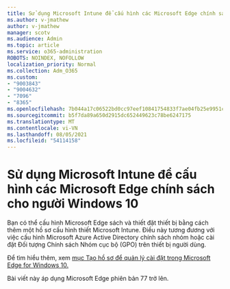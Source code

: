 ```yaml
---
title: Sử dụng Microsoft Intune để cấu hình các Microsoft Edge chính sách cho người Windows 10
ms.author: v-jmathew
author: v-jmathew
manager: scotv
ms.audience: Admin
ms.topic: article
ms.service: o365-administration
ROBOTS: NOINDEX, NOFOLLOW
localization_priority: Normal
ms.collection: Adm_O365
ms.custom:
- "9003843"
- "9004632"
- "7096"
- "8365"
ms.openlocfilehash: 7b044a17c06522bd0cc97eef10841754833f7ae04fb25e9951c1d9df7e93f6f9
ms.sourcegitcommit: b5f7da89a650d2915dc652449623c78be6247175
ms.translationtype: MT
ms.contentlocale: vi-VN
ms.lasthandoff: 08/05/2021
ms.locfileid: "54114158"
---
```

# <a name="use-microsoft-intune-to-configure-microsoft-edge-policy-settings-for-windows-10"></a>Sử dụng Microsoft Intune để cấu hình các Microsoft Edge chính sách cho người Windows 10

Bạn có thể cấu hình Microsoft Edge sách và thiết đặt thiết bị bằng cách thêm một hồ sơ cấu hình thiết Microsoft Intune. Điều này tương đương với việc cấu hình Microsoft Azure Active Directory chính sách nhóm hoặc cài đặt Đối tượng Chính sách Nhóm cục bộ (GPO) trên thiết bị người dùng.

Để tìm hiểu thêm, xem [mục Tạo hồ sơ để quản lý cài đặt trong Microsoft Edge for Windows 10.](https://go.microsoft.com/fwlink/?linkid=2133700)

Bài viết này áp dụng Microsoft Edge phiên bản 77 trở lên.

